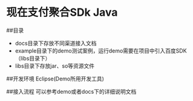 
# 现在支付聚合SDk Java
##目录
- docs目录下存放不同渠道接入文档
- example目录下的demo测试案例，运行demo需要在项目中引入百度SDK（libs目录下）
- libs目录下存放jar、so等资源文件

##开发环境
Eclipse(Demo所用开发工具)  

##接入流程
可以参考demo或者docs下的详细说明文档

